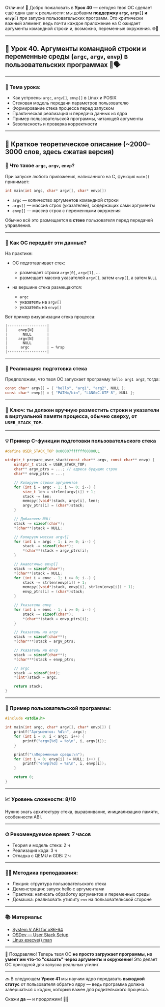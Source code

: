 Отлично! 🚀 Добро пожаловать в **Урок 40** — сегодня твоя ОС сделает ещё один шаг к реальности: мы добавим **поддержку `argc`, `argv[]` и `envp[]`** при запуске пользовательских программ. Это критически важный элемент, ведь почти каждое приложение на C ожидает аргументы командной строки и, возможно, переменные окружения. 🌐🧠

---

## 🔹 Урок 40. Аргументы командной строки и переменные среды (`argc`, `argv`, `envp`) в пользовательских программах 🧬🗣️

---

### 🧩 Тема урока:

* Как устроены `argc`, `argv[]`, `envp[]` в Linux и POSIX
* Стековая модель передачи параметров пользователю
* Формирование стека процесса перед запуском
* Практическая реализация и передача данных из ядра
* Пример пользовательской программы, читающей аргументы
* Безопасность и проверка корректности

---

## 📖 Краткое теоретическое описание (\~2000–3000 слов, здесь сжатая версия)

### 📌 Что такое `argc`, `argv`, `envp`?

При запуске любого приложения, написанного на C, функция `main()` принимает:

```c
int main(int argc, char* argv[], char* envp[])
```

* `argc` — количество аргументов командной строки
* `argv[]` — массив строк (указателей), содержащих сами аргументы
* `envp[]` — массив строк с переменными окружения

Обычно всё это размещается **в стеке** пользователя перед передачей управления.

---

### 📌 Как ОС передаёт эти данные?

На практике:

* ОС подготавливает стек:

  * размещает строки `argv[0]`, `argv[1]`, …
  * размещает массив указателей `argv[]`, затем `envp[]`, а затем `NULL`
* на вершине стека размещаются:

  * `argc`
  * указатель на `argv[]`
  * указатель на `envp[]`

Вот пример визуализации стека процесса:

```
|------------------|
|     envp[N]      |
|       NULL       |
|     argv[N]      |
|       NULL       |
|      argc        | ← %rsp
|------------------|
```

---

### 🔧 Реализация: подготовка стека

Предположим, что твоя ОС запускает программу `hello arg1 arg2`, тогда:

```c
const char* argv[] = { "hello", "arg1", "arg2", NULL };
const char* envp[] = { "PATH=/bin", "LANG=C.UTF-8", NULL };
```

---

### 🧠 Ключ: ты должен вручную разместить строки и указатели в виртуальной памяти процесса, обычно сверху, от `USER_STACK_TOP`.

---

### 💡 Пример C-функции подготовки пользовательского стека

```c
#define USER_STACK_TOP 0x00007ffffff00000UL

uintptr_t prepare_user_stack(const char** argv, const char** envp) {
    uintptr_t stack = USER_STACK_TOP;
    char** argv_ptrs = ...; // адреса будущих строк
    char** envp_ptrs = ...;

    // Копируем строки аргументов
    for (int i = argc - 1; i >= 0; i--) {
        size_t len = strlen(argv[i]) + 1;
        stack -= len;
        memcpy((void*)stack, argv[i], len);
        argv_ptrs[i] = (char*)stack;
    }

    // Добавляем NULL
    stack -= sizeof(char*);
    *(char**)stack = NULL;

    // Копируем массив argv[]
    for (int i = argc - 1; i >= 0; i--) {
        stack -= sizeof(char*);
        *(char**)stack = argv_ptrs[i];
    }

    // Аналогично envp[]
    stack -= sizeof(char*);
    *(char**)stack = NULL;
    for (int i = envc - 1; i >= 0; i--) {
        stack -= strlen(envp[i]) + 1;
        memcpy((void*)stack, envp[i], strlen(envp[i]) + 1);
        envp_ptrs[i] = (char*)stack;
    }

    // Указатели envp
    for (int i = envc - 1; i >= 0; i--) {
        stack -= sizeof(char*);
        *(char**)stack = envp_ptrs[i];
    }

    // Указатель на argv
    stack -= sizeof(char**);
    *(char***)stack = argv_ptrs;

    // Указатель на envp
    stack -= sizeof(char**);
    *(char***)stack = envp_ptrs;

    // argc
    stack -= sizeof(int);
    *(int*)stack = argc;

    return stack;
}
```

---

### 🧪 Пример пользовательской программы:

```c
#include <stdio.h>

int main(int argc, char* argv[], char* envp[]) {
    printf("Аргументов: %d\n", argc);
    for (int i = 0; i < argc; i++) {
        printf("argv[%d] = %s\n", i, argv[i]);
    }

    printf("\nПеременные среды:\n");
    for (int i = 0; envp[i] != NULL; i++) {
        printf("envp[%d] = %s\n", i, envp[i]);
    }

    return 0;
}
```

---

### 📈 Уровень сложности: 8/10

Нужно знать архитектуру стека, выравнивание, инициализацию памяти, особенности ABI.

---

### ⏱ Рекомендуемое время: 7 часов

* Теория и модель стека: 2 ч
* Реализация кода: 3 ч
* Отладка с QEMU и GDB: 2 ч

---

### 👨‍🏫 Методика преподавания:

* Лекция: структура пользовательского стека
* Демонстрация: запуск hello с аргументами
* Практика: написать обработку аргументов и переменных среды
* Домашка: реализовать утилиту `env` на пользовательской стороне

---

### 📚 Материалы:

* [System V ABI for x86-64](https://refspecs.linuxfoundation.org/elf/x86_64-SysV-psABI.pdf)
* [OSDev — User Stack Setup](https://wiki.osdev.org/User-mode)
* [Linux execve() man](https://man7.org/linux/man-pages/man2/execve.2.html)

---

🎉 Поздравляю! Теперь твоя ОС **не просто загружает программы, но умеет им что-то "сказать" через аргументы и окружение**! Это делает ОС пригодной для запуска реальных утилит.

---

🔜 В следующем **Уроке 41** мы научим ядро передавать **выходной статус** от пользователя обратно ядру — ведь программа должна завершаться с кодом, который важен для родительского процесса.

Скажи **да** — и продолжим! 🧠💪
